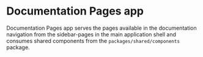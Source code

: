 # Documentation Pages app

Documentation Pages app serves the pages available in the documentation navigation from the sidebar-pages in the main application shell and consumes shared components from the `packages/shared/components` package.

